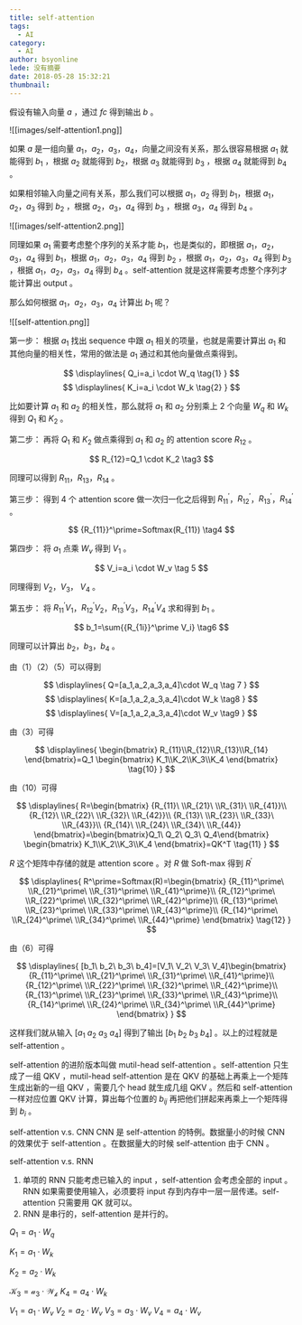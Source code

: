 ```yaml
---
title: self-attention
tags:
  - AI
category:
  - AI
author: bsyonline
lede: 没有摘要
date: 2018-05-28 15:32:21
thumbnail:
---
```



假设有输入向量 $a$ ，通过 $fc$ 得到输出 $b$ 。

![[images/self-attention1.png]]

如果 $a$ 是一组向量 $a_1$，$a_2$，$a_3$，$a_4$，向量之间没有关系，那么很容易根据 $a_1$ 就能得到 $b_1$ ，根据 $a_2$ 就能得到 $b_2$，根据 $a_3$ 就能得到 $b_3$ ，根据 $a_4$ 就能得到 $b_4$ 。

如果相邻输入向量之间有关系，那么我们可以根据 $a_1$，$a_2$ 得到 $b_1$，根据 $a_1$，$a_2$，$a_3$ 得到 $b_2$ ，根据 $a_2$，$a_3$，$a_4$ 得到 $b_3$ ，根据 $a_3$，$a_4$ 得到 $b_4$ 。

![[images/self-attention2.png]]

同理如果 $a_1$ 需要考虑整个序列的关系才能 $b_1$，也是类似的，即根据 $a_1$，$a_2$，$a_3$，$a_4$ 得到 $b_1$，根据 $a_1$，$a_2$，$a_3$，$a_4$ 得到 $b_2$ ，根据 $a_1$，$a_2$，$a_3$，$a_4$ 得到 $b_3$ ，根据 $a_1$，$a_2$，$a_3$，$a_4$ 得到 $b_4$ 。self-attention 就是这样需要考虑整个序列才能计算出 output 。

那么如何根据 $a_1$，$a_2$，$a_3$，$a_4$ 计算出 $b_1$ 呢？

![[self-attention.png]]


第一步：
根据 $a_1$ 找出 sequence 中跟 $a_1$ 相关的项量，也就是需要计算出 $a_1$ 和其他向量的相关性，常用的做法是 $a_1$ 通过和其他向量做点乘得到。

$$
\displaylines{
Q_i=a_i \cdot W_q \tag{1} 
}
$$
$$
\displaylines{
K_i=a_i \cdot W_k \tag{2}
}
$$

比如要计算 $a_1$ 和 $a_2$ 的相关性，那么就将 $a_1$ 和 $a_2$ 分别乘上 2 个向量 $W_q$ 和 $W_k$ 得到 $Q_1$ 和 $K_2$ 。

第二步：
再将 $Q_1$ 和 $K_2$ 做点乘得到 $a_1$ 和 $a_2$ 的 attention score $R_{12}$ 。

$$
R_{12}=Q_1 \cdot K_2 \tag3
$$

同理可以得到 $R_{11}$，$R_{13}$，$R_{14}$ 。

第三步：
得到 4 个  attention score 做一次归一化之后得到 ${R_{11}}^\prime$，${R_{12}}^\prime$，${R_{13}}^\prime$，${R_{14}}^\prime$ 。

$$
{R_{11}}^\prime=Softmax(R_{11}) \tag4
$$

第四步：
将 $a_1$ 点乘 $W_v$ 得到 $V_1$ 。

$$
V_i=a_i \cdot W_v \tag 5
$$

同理得到 $V_2$，$V_3$， $V_4$ 。

第五步：
将 ${R_{11}}^\prime V_1$，${R_{12}}^\prime V_2$，${R_{13}}^\prime V_3$，${R_{14}}^\prime V_4$ 求和得到 $b_1$ 。

$$
b_1=\sum{{R_{1i}}^\prime V_i} \tag6
$$

同理可以计算出 $b_2$，$b_3$，$b_4$ 。

由（1）（2）（5）可以得到

$$
\displaylines{
Q=[a_1,a_2,a_3,a_4]\cdot W_q \tag 7
}
$$
$$
\displaylines{
K=[a_1,a_2,a_3,a_4]\cdot W_k \tag8
}
$$
$$
\displaylines{
V=[a_1,a_2,a_3,a_4]\cdot W_v \tag9
}
$$

由（3）可得

$$
\displaylines{
\begin{bmatrix}
R_{11}\\R_{12}\\R_{13}\\R_{14}
\end{bmatrix}=Q_1
\begin{bmatrix}
K_1\\K_2\\K_3\\K_4
\end{bmatrix} \tag{10} }
$$

由（10）可得

$$
\displaylines{
R=\begin{bmatrix}
{R_{11}\ \\R_{21}\ \\R_{31}\ \\R_{41}}\\
{R_{12}\ \\R_{22}\ \\R_{32}\ \\R_{42}}\\
{R_{13}\ \\R_{23}\ \\R_{33}\ \\R_{43}}\\
{R_{14}\ \\R_{24}\ \\R_{34}\ \\R_{44}}
\end{bmatrix}=\begin{bmatrix}Q_1\ Q_2\ Q_3\ Q_4\end{bmatrix}
\begin{bmatrix}
K_1\\K_2\\K_3\\K_4
\end{bmatrix}=QK^T \tag{11}
}
$$

$R$ 这个矩阵中存储的就是 attention score 。对 $R$ 做 Soft-max 得到 $R^\prime$ 

$$
\displaylines{
R^\prime=Softmax(R)=\begin{bmatrix}
{R_{11}^\prime\ \\R_{21}^\prime\ \\R_{31}^\prime\ \\R_{41}^\prime}\\
{R_{12}^\prime\ \\R_{22}^\prime\ \\R_{32}^\prime\ \\R_{42}^\prime}\\
{R_{13}^\prime\ \\R_{23}^\prime\ \\R_{33}^\prime\ \\R_{43}^\prime}\\
{R_{14}^\prime\ \\R_{24}^\prime\ \\R_{34}^\prime\ \\R_{44}^\prime}
\end{bmatrix} \tag{12}
}
$$

由（6）可得

$$
\displaylines{
[b_1\ b_2\ b_3\ b_4]=[V_1\ V_2\ V_3\ V_4]\begin{bmatrix}
{R_{11}^\prime\ \\R_{21}^\prime\ \\R_{31}^\prime\ \\R_{41}^\prime}\\
{R_{12}^\prime\ \\R_{22}^\prime\ \\R_{32}^\prime\ \\R_{42}^\prime}\\
{R_{13}^\prime\ \\R_{23}^\prime\ \\R_{33}^\prime\ \\R_{43}^\prime}\\
{R_{14}^\prime\ \\R_{24}^\prime\ \\R_{34}^\prime\ \\R_{44}^\prime}
\end{bmatrix}
}
$$

这样我们就从输入 $[a_1\ a_2\ a_3\ a_4]$ 得到了输出 $[b_1\ b_2\ b_3\ b_4]$ 。以上的过程就是 self-attention 。

self-attention 的进阶版本叫做 mutil-head self-attention 。self-attention 只生成了一组 QKV ，mutil-head self-attention 是在 QKV 的基础上再乘上一个矩阵生成出新的一组 QKV ，需要几个 head 就生成几组 QKV 。然后和 self-attention 一样对应位置 QKV 计算，算出每个位置的 $b_{ij}$ 再把他们拼起来再乘上一个矩阵得到 $b_i$ 。

self-attention v.s. CNN
CNN 是 self-attention 的特例。数据量小的时候 CNN 的效果优于 self-attention 。在数据量大的时候 self-attention 由于 CNN 。

self-attention v.s. RNN
1. 单项的 RNN 只能考虑已输入的 input ，self-attention 会考虑全部的 input 。RNN 如果需要使用输入，必须要将 input 存到内存中一层一层传递。self-attention 只需要用 QK 就可以。
2. RNN 是串行的，self-attention 是并行的。

$Q_1=a_1 \cdot W_q$

$K_1=a_1 \cdot W_k$

$K_2=a_2 \cdot W_k$

$\mathcal{K_3=a_3 \cdot W_k}$
$K_4=a_4 \cdot W_k$

$V_1=a_1 \cdot W_v$
$V_2=a_2 \cdot W_v$
$V_3=a_3 \cdot W_v$
$V_4=a_4 \cdot W_v$



